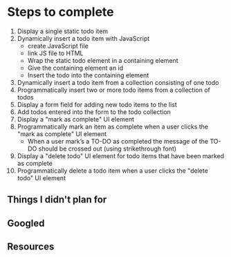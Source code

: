 # Steps to complete

1. Display a single static todo item
2. Dynamically insert a todo item with JavaScript
    - create JavaScript file
    - link JS file to HTML
    - Wrap the static todo element in a containing element
    - Give the containing element an id
    - Insert the todo into the containing element
3. Dynamically insert a todo item from a collection consisting of one todo
4. Programmatically insert two or more todo items from a collection of todos
5. Display a form field for adding new todo items to the list
6. Add todos entered into the form to the todo collection
7. Display a "mark as complete" UI element
8. Programmatically mark an item as complete when a user clicks the "mark as complete" UI element
    - When a user mark’s a TO-DO as completed the message of the TO-DO should be crossed out (using strikethrough font)
9. Display a "delete todo" UI element for todo items that have been marked as complete
10. Programmatically delete a todo item when a user clicks the "delete todo" UI element

## Things I didn't plan for

## Googled  

## Resources